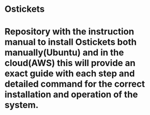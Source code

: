 # Ostickets
# Repository with the instruction manual to install Ostickets both manually(Ubuntu) and in the cloud(AWS) this will provide an exact guide with each step and detailed command for the correct installation and operation of the system.
